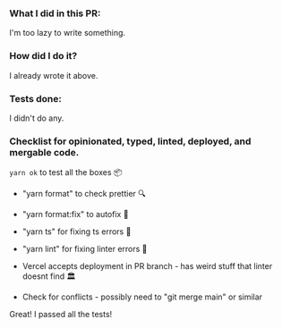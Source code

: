 ### What I did in this PR:

I'm too lazy to write something.

### How did I do it?

I already wrote it above.

### Tests done:

I didn't do any.

### Checklist for opinionated, typed, linted, deployed, and mergable code.

`yarn ok` to test all the boxes 📦

- "yarn format" to check prettier 🔍
- "yarn format:fix" to autofix 💃
- "yarn ts" for fixing ts errors 🎉
- "yarn lint" for fixing linter errors 🫢

- Vercel accepts deployment in PR branch - has weird stuff that linter doesnt find 🏛️
- Check for conflicts - possibly need to "git merge main" or similar

Great! I passed all the tests!
